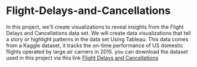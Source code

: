 # Flight-Delays-and-Cancellations
In this project, we'll create visualizations to reveal insights from the Flight Delays and Cancellations data set. We will create data visualizations that tell a story or highlight patterns in the data set Using Tableau. This data comes from a Kaggle dataset, it tracks the on-time performance of US domestic flights operated by large air carriers in 2015.
you can download the dataset used in this project via this link [Flight Delays and Cancellations](https://www.kaggle.com/datasets/usdot/flight-delays)
